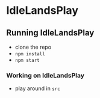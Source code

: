 # IdleLandsPlay

## Running IdleLandsPlay

* clone the repo
* `npm install`
* `npm start`

### Working on IdleLandsPlay

* play around in `src`